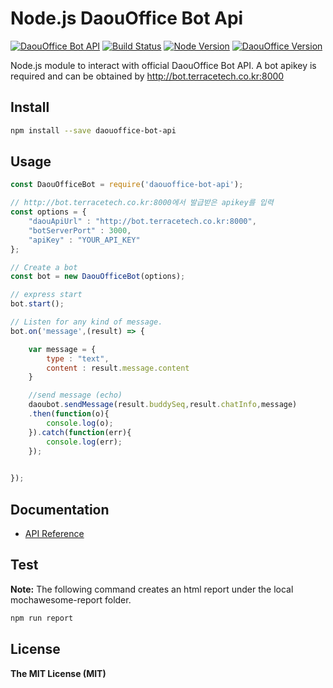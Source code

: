 Node.js DaouOffice Bot Api
==========================

[![DaouOffice Bot API](https://img.shields.io/badge/DaouOffice%20Bot%20API-v.0.1.9-00aced.svg)](https://github.com/DAOUBOT/daouoffice-bot-api/blob/master/docs/api.md) [![Build Status](https://travis-ci.org/DAOUBOT/daouoffice-bot-api.svg?branch=master)](https://travis-ci.org/DAOUBOT/daouoffice-bot-api) [![Node Version](https://img.shields.io/node/v/passport.svg)](https://nodejs.org/en/) [![DaouOffice Version](https://img.shields.io/badge/DaouOffice(Custom)-%3E%3D%202.5.4.0-orange.svg)](http://bot.terracetech.co.kr)

Node.js module to interact with official DaouOffice Bot API. A bot apikey is required and can be obtained by http://bot.terracetech.co.kr:8000

Install
-------

```bash
npm install --save daouoffice-bot-api
```

Usage
-----

```js
const DaouOfficeBot = require('daouoffice-bot-api');

// http://bot.terracetech.co.kr:8000에서 발급받은 apikey를 입력
const options = {
	"daouApiUrl" : "http://bot.terracetech.co.kr:8000",
	"botServerPort" : 3000,
	"apiKey" : "YOUR_API_KEY"
};

// Create a bot
const bot = new DaouOfficeBot(options);

// express start
bot.start();

// Listen for any kind of message.
bot.on('message',(result) => {

	var message = {
		type : "text",
		content : result.message.content
	}

	//send message (echo)
	daoubot.sendMessage(result.buddySeq,result.chatInfo,message)
	.then(function(o){
		console.log(o);
	}).catch(function(err){
		console.log(err);
	});
	

});
```

Documentation
-------------

-	[API Reference](https://github.com/DAOUBOT/daouoffice-bot-api/blob/master/docs/api.md)

Test
----

**Note:** The following command creates an html report under the local mochawesome-report folder.

```bash
npm run report
```

License
-------

**The MIT License (MIT)**
